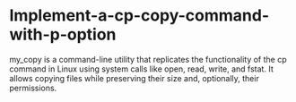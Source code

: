 # Implement-a-cp-copy-command-with-p-option
my_copy is a command-line utility that replicates the functionality of the cp command in Linux using system calls like open, read, write, and fstat. It allows copying files while preserving their size and, optionally, their permissions.
